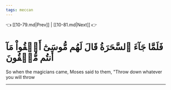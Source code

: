```yaml
---
tags: meccan
---
```


👈 [[10-79.md|Prev]] | [[10-81.md|Next]] 👉

# فَلَمَّا جَآءَ ٱلسَّحَرَةُ قَالَ لَهُم مُّوسَىٰٓ أَلۡقُواْ مَآ أَنتُم مُّلۡقُونَ

So when the magicians came, Moses said to them, "Throw down whatever you will throw

---

